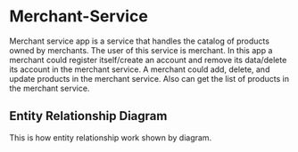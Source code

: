 # Merchant-Service

Merchant service app is a service that handles the catalog of products owned by merchants. The user of this service is merchant. In this app a merchant could register itself/create an account and remove its data/delete its account in the merchant service. A merchant could add, delete, and update products in the merchant service. Also can get the list of products in the merchant service.

## Entity Relationship Diagram

This is how entity relationship work shown by diagram.
